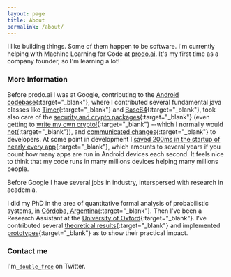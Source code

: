 ```yaml
---
layout: page
title: About
permalink: /about/
---
```


I like building things. Some of them happen to be software.
I'm currently helping with Machine Learning for Code at [prodo.ai](http://prodo.ai).
It's my first time as a company founder, so I'm learning a lot!

### More Information

Before prodo.ai I was at Google, contributing to the
[Android codebase](https://android-review.googlesource.com/q/author:sgiro%2540google.com){:target="_blank"}, where I contributed several fundamental java classes like
[Timer](https://android-review.googlesource.com/c/platform/libcore/+/169083){:target="_blank"}
and
[Base64](https://android-review.googlesource.com/c/platform/libcore/+/162809){:target="_blank"},
took also care of the
[security and crypto packages](https://android-review.googlesource.com/q/author:sgiro+jdk8u60){:target="_blank"}
(even getting to
[write my own crypto!](https://android-review.googlesource.com/c/platform/external/bouncycastle/+/287342/4/bcprov/src/main/java/org/bouncycastle/jcajce/provider/symmetric/PBES2AlgorithmParameters.java){:target="_blank"}
--which I normally would
[not](https://crypto.stackexchange.com/questions/43272/why-is-writing-your-own-encryption-discouraged){:target="_blank"}),
and [communicated changes](https://android-developers.googleblog.com/2016/06/security-crypto-provider-deprecated-in.html){:target="_blank"}
to developers.
At some point in development I
[saved 200ms in the startup of nearly every app](https://android-review.googlesource.com/c/platform/frameworks/base/+/229477){:target="_blank"},
which amounts to several years if you count how many apps are run in Android
devices each second. It feels nice to think that my code runs in many millions
devices helping many millions people.

Before Google I have several jobs in industry, interspersed with research in
academia.

I did my PhD in the area of quantitative formal analysis of probabilistic
systems, in [Córdoba, Argentina](www.famaf.unc.edu.ar){:target="_blank"}. Then I've been a
Research Assistant at the
[University of Oxford](http://qav.cs.ox.ac.uk/people.php){:target="_blank"}.
I've contributed several
[theoretical results](https://dblp.uni-trier.de/pers/hd/g/Giro:Sergio){:target="_blank"}
and implemented
[prototypes](https://github.com/sergiogiro/Prism/tree/certificate-generation){:target="_blank"}
as to show their practical impact.

### Contact me

I'm[`_double_free`](http://twitter.com/_double_free) on Twitter.
